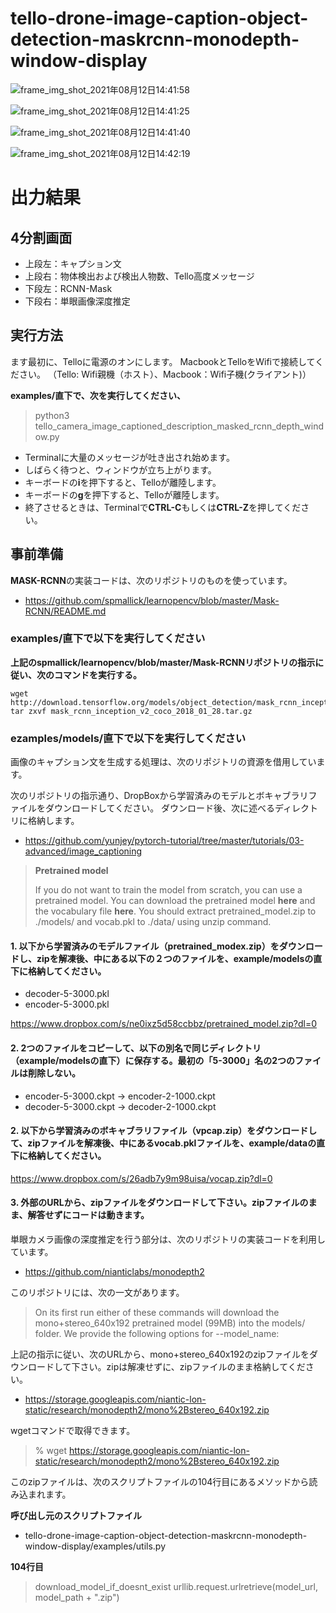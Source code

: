 # tello-drone-image-caption-object-detection-maskrcnn-monodepth-window-display

![frame_img_shot_2021年08月12日14:41:58](https://user-images.githubusercontent.com/87643752/129156669-ae8d8fb2-1346-4463-9c11-10019e67105c.jpg)

![frame_img_shot_2021年08月12日14:41:25](https://user-images.githubusercontent.com/87643752/129156906-2a0dc44a-7112-41b1-b910-6ab00291665a.jpg)

![frame_img_shot_2021年08月12日14:41:40](https://user-images.githubusercontent.com/87643752/129156798-1c969b82-b7e1-4800-ba81-a53854fc0781.jpg)

![frame_img_shot_2021年08月12日14:42:19](https://user-images.githubusercontent.com/87643752/129156693-02e7a2f9-505a-45af-a2e6-e407393d2616.jpg)

# 出力結果

## 4分割画面

* 上段左：キャプション文 
* 上段右：物体検出および検出人物数、Tello高度メッセージ
* 下段左：RCNN-Mask
* 下段右：単眼画像深度推定

## 実行方法

ます最初に、Telloに電源のオンにします。
MacbookとTelloをWifiで接続してください。
（Tello: Wifi親機（ホスト）、Macbook：Wifi子機(クライアント)）

__**examples/直下で、次を実行してください、**__

> python3 tello_camera_image_captioned_description_masked_rcnn_depth_window.py

* Terminalに大量のメッセージが吐き出され始めます。
* しばらく待つと、ウィンドウが立ち上がります。
* キーボードの**i**を押下すると、Telloが離陸します。
* キーボードの**g**を押下すると、Telloが離陸します。
* 終了させるときは、Terminalで**CTRL-C**もしくは**CTRL-Z**を押してください。


## 事前準備

**MASK-RCNN**の実装コードは、次のリポジトリのものを使っています。

* https://github.com/spmallick/learnopencv/blob/master/Mask-RCNN/README.md

### examples/直下で以下を実行してください

**上記のspmallick/learnopencv/blob/master/Mask-RCNNリポジトリの指示に従い、次のコマンドを実行する。**

```bash:
wget http://download.tensorflow.org/models/object_detection/mask_rcnn_inception_v2_coco_2018_01_28.tar.gz
tar zxvf mask_rcnn_inception_v2_coco_2018_01_28.tar.gz
```

### ezamples/models/直下で以下を実行してください

画像のキャプション文を生成する処理は、次のリポジトリの資源を借用しています。

次のリポジトリの指示通り、DropBoxから学習済みのモデルとボキャブラリファイルをダウンロードしてください。
ダウンロード後、次に述べるディレクトリに格納します。

* https://github.com/yunjey/pytorch-tutorial/tree/master/tutorials/03-advanced/image_captioning

> **Pretrained model**
>
> If you do not want to train the model from scratch, you can use a pretrained model. You can download the pretrained model **here** and the vocabulary file **here**. You should extract pretrained_model.zip to ./models/ and vocab.pkl to ./data/ using unzip command.

#### **1. 以下から学習済みのモデルファイル（pretrained_modex.zip）をダウンロードし、zipを解凍後、中にある以下の２つのファイルを、example/modelsの直下に格納してください。**

- decoder-5-3000.pkl
- encoder-5-3000.pkl

https://www.dropbox.com/s/ne0ixz5d58ccbbz/pretrained_model.zip?dl=0

#### **2. 2つのファイルをコピーして、以下の別名で同じディレクトリ（example/modelsの直下）に保存する。最初の「5-3000」名の2つのファイルは削除しない。**

- encoder-5-3000.ckpt → encoder-2-1000.ckpt
- decoder-5-3000.ckpt → decoder-2-1000.ckpt

#### **2. 以下から学習済みのボキャブラリファイル（vpcap.zip）をダウンロードして、zipファイルを解凍後、中にあるvocab.pklファイルを、example/dataの直下に格納してください。**

https://www.dropbox.com/s/26adb7y9m98uisa/vocap.zip?dl=0


#### **3. 外部のURLから、zipファイルをダウンロードして下さい。zipファイルのまま、解答せずにコードは動きます。**

単眼カメラ画像の深度推定を行う部分は、次のリポジトリの実装コードを利用しています。

* https://github.com/nianticlabs/monodepth2

このリポジトリには、次の一文があります。

> On its first run either of these commands will download the mono+stereo_640x192 pretrained model (99MB) into the models/ folder. We provide the following options for --model_name:

上記の指示に従い、次のURLから、mono+stereo_640x192のzipファイルをダウンロードして下さい。zipは解凍せずに、zipファイルのまま格納してください。

* https://storage.googleapis.com/niantic-lon-static/research/monodepth2/mono%2Bstereo_640x192.zip

wgetコマンドで取得できます。

> % wget https://storage.googleapis.com/niantic-lon-static/research/monodepth2/mono%2Bstereo_640x192.zip

このzipファイルは、次のスクリプトファイルの104行目にあるメソッドから読み込まれます。

**呼び出し元のスクリプトファイル**

* tello-drone-image-caption-object-detection-maskrcnn-monodepth-window-display/examples/utils.py

**104行目**

> download_model_if_doesnt_exist
>    urllib.request.urlretrieve(model_url, model_path + ".zip")

